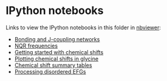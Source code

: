 IPython notebooks
=================

Links to view the IPython notebooks in this folder in [nbviewer](http://nbviewer.ipython.org/):

* [Bonding and J-coupling networks](http://nbviewer.ipython.org/github/tfgg/magres-format/blob/master/notebooks/Bonding%20and%20J-coupling%20network%20output%20example.ipynb)
* [NQR frequencies](http://nbviewer.ipython.org/github/tfgg/magres-format/blob/master/notebooks/Calculating%20NQR%20frequencies.ipynb)
* [Getting started with chemical shifts](http://nbviewer.ipython.org/github/tfgg/magres-format/blob/master/notebooks/Getting%20started%20(chemical%20shifts).ipynb)
* [Plotting chemical shifts in glycine](http://nbviewer.ipython.org/github/tfgg/magres-format/blob/master/notebooks/Glycine%20-%20Plotting%20chemical%20shifts.ipynb)
* [Chemical shift summary tables](http://nbviewer.ipython.org/github/tfgg/magres-format/blob/master/notebooks/Printing%20summary%20tables.ipynb)
* [Processing disordered EFGs](http://nbviewer.ipython.org/github/tfgg/magres-format/blob/master/notebooks/Processing%20disordered%20EFGs.ipynb)
